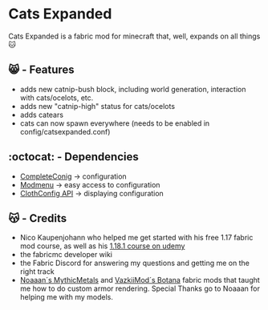# Cats Expanded
Cats Expanded is a fabric mod for minecraft that, well, expands on all things :cat:


## 😸 - Features
- adds new catnip-bush block, including world generation, interaction with cats/ocelots, etc.
- adds new "catnip-high" status for cats/ocelots
- adds catears 
- cats can now spawn everywhere (needs to be enabled in config/catsexpanded.conf)


## :octocat: - Dependencies
- [CompleteConig](https://github.com/noahvogt/CompleteConfig) -> configuration
- [Modmenu](https://github.com/TerraformersMC/ModMenu) -> easy access to configuration
- [ClothConfig API](https://shedaniel.gitbook.io/cloth-config/) -> displaying configuration


## 😽 - Credits
- Nico Kaupenjohann who helped me get started with his free 1.17 fabric mod course, as well as his [1.18.1 course on udemy](https://www.udemy.com/course/minecraft-modding-fabric-118/)
- the fabricmc developer wiki
- the Fabric Discord for answering my questions and getting me on the right track
- [Noaaan´s MythicMetals](https://github.com/Noaaan/MythicMetals) and [VazkiiMod´s Botana](https://github.com/VazkiiMods/Botania) fabric mods that taught me how to do custom armor rendering. Special Thanks go to Noaaan for helping me with my models.

